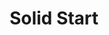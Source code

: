 ---
title: "Solid Start"
authors:
    - "Erik Kroes"
categories: 
    - "accessibility"
    - "inclusive design" 
link: "https://www.solidstart.info/"
---